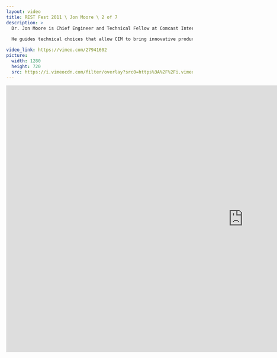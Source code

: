 ```yaml
---
layout: video
title: REST Fest 2011 \ Jon Moore \ 2 of 7
description: >
  Dr. Jon Moore is Chief Engineer and Technical Fellow at Comcast Interactive Media (CIM), a division of Comcast Corporation dedicated to developing and operating online and cross-platform entertainment and media businesses, including: Comcast.net and XfinityTV.com. 
  
  He guides technical choices that allow CIM to bring innovative products to our customers ever more quickly. Moore received his Ph.D. in Computer and Information Science from the University of Pennsylvania.

video_link: https://vimeo.com/27941602
picture:
  width: 1280
  height: 720
  src: https://i.vimeocdn.com/filter/overlay?src0=https%3A%2F%2Fi.vimeocdn.com%2Fvideo%2F185992093_1280x720.jpg&src1=http%3A%2F%2Ff.vimeocdn.com%2Fp%2Fimages%2Fcrawler_play.png
---
```

<iframe src="https://player.vimeo.com/video/27941602?title=0&byline=0&portrait=0&badge=0&autopause=0&player_id=0" width="1280" height="720" frameborder="0" title="REST Fest 2011 \ Jon Moore \ 2 of 7" webkitallowfullscreen mozallowfullscreen allowfullscreen></iframe>
